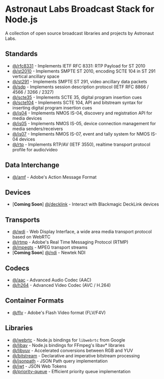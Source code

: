 # Astronaut Labs Broadcast Stack for Node.js

A collection of open source broadcast libraries and projects by Astronaut Labs.

## Standards

- [@/rfc8331](https://github.com/astronautlabs/rfc8331) - Implements IETF RFC 8331: RTP Payload for ST 2010
- [@/st2010](https://github.com/astronautlabs/st2010) - Implements SMPTE ST 2010, encoding SCTE 104 in ST 291 vertical ancillary space
- [@/st291](https://github.com/astronautlabs/st291) - Implements SMPTE ST 291, video ancillary data packets
- [@/sdp](https://github.com/astronautlabs/sdp) - Implements session description protocol (IETF RFC 8866 / 4566 / 3266 / 2327)
- [@/scte35](https://github.com/astronautlabs/scte35) - Implements SCTE 35, digital program insertion cues
- [@/scte104](https://github.com/astronautlabs/scte104) - Implements SCTE 104, API and bitstream syntax for inserting digital program insertion cues
- [@/is04](https://github.com/astronautlabs/is04) - Implements NMOS IS-04, discovery and registration API for media devices
- [@/is05](https://github.com/astronautlabs/is05) - Implements NMOS IS-05, device connection management for media senders/receivers
- [@/is07](https://github.com/astronautlabs/is07) - Implements NMOS IS-07, event and tally system for NMOS IS-04 devices
- [@/rtp](https://github.com/astronautlabs/rtp) - Implements RTP/AV (IETF 3550), realtime transport protocol profile for audio/video

## Data Interchange 

- [@/amf](https://github.com/astronautlabs/amf) - Adobe's Action Message Format

## Devices
- [**Coming Soon**] [@/decklink](https://github.com/astronautlabs/decklink) - Interact with Blackmagic DeckLink devices

## Transports
- [@/wdi](https://github.com/astronautlabs/wdi) - Web Display Interface, a wide area media transport protocol based on WebRTC
- [@/rtmp](https://github.com/astronautlabs/rtmp) - Adobe's Real Time Messaging Protocol (RTMP)
- [@/mpegts](https://github.com/astronautlabs/mpegts) - MPEG transport streams
- [**Coming Soon**] [@/ndi](https://github.com/astronautlabs/ndi) - Newtek NDI

## Codecs
- [@/aac](https://github.com/astronautlabs/aac) - Advanced Audio Codec (AAC)
- [@/h264](https://github.com/astronautlabs/h264) - Advanced Video Codec (AVC / H.264)

## Container Formats
- [@/flv](https://github.com/astronautlabs/flv) - Adobe's Flash Video format (FLV/F4V)

## Libraries
- [@/webrtc](https://github.com/astronautlabs/webrtc) - Node.js bindings for `libwebrtc` from Google
- [@/libav](https://github.com/astronautlabs/libav) - Node.js bindings for FFmpeg's libav* libraries
- [@/libyuv](https://github.com/astronautlabs/libyuv-node) - Accelerated conversions between RGB and YUV
- [@/bitstream](https://github.com/astronautlabs/bitstream) - Declarative and imperative bitstream processing
- [@/jsonpath](https://github.com/astronautlabs/jsonpath) - JSON Path query implementation
- [@/jwt](https://github.com/astronautlabs/jwt) - JSON Web Tokens
- [@/priority-queue](https://github.com/astronautlabs/priority-queue) - Efficient priority queue implementation

